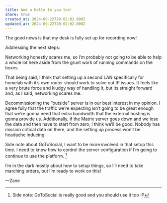 ```yaml
---
title: And a hello to you too!
share: true
created_at: 2024-09-22T20:02:02.000Z
updated_at: 2024-09-22T20:02:02.000Z
---
```


The good news is that my desk is fully set up for recording now!

Addressing the next steps:

Networking honestly scares me, so I’m probably not going to be able to help a whole lot here aside from the grunt work of running commands on the boxes.

That being said, I think that setting up a second LAN specifically for homelab with it’s own router should work to solve out IP issues. It feels like a very brute force and kludgy way of handling it, but its straight forward and, as I said, networking scares me.

Decommissioning the “outside” server is in our best interest in my opinion. I agree fully that the traffic we’re expecting isn’t going to be great enough that we’re gonna need that extra bandwidth that the external hosting is gonna provide us. Additionally, if the Matrix server goes down and we lose the data and then have to start from zero, I think we’ll be good. Nobody has mission critical data on there, and the setting up process won’t be headache inducing.

Side note about GoToSocial, I want to be more involved in that setup this time. I need to know how to control the server configuration if I’m going to continue to use the platform. [^1]

I’m in the dark mostly about how to setup things, so I’ll need to take marching orders, but I’m ready to work on this!

—Zane

[^1]: Side note: GoToSocial is really good and you should use it too :P